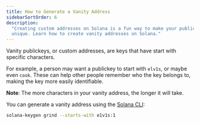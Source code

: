 ```yaml
---
title: How to Generate a Vanity Address
sidebarSortOrder: 6
description:
  "Creating custom addresses on Solana is a fun way to make your public key
  unique. Learn how to create vanity addresses on Solana."
---
```


Vanity publickeys, or custom addresses, are keys that have start with specific
characters.

For example, a person may want a publickey to start with `elv1s`, or maybe even
`cook`. These can help other people remember who the key belongs to, making the
key more easily identifiable.

**Note**: The more characters in your vanity address, the longer it will take.

You can generate a vanity address using the
[Solana CLI](https://docs.solanalabs.com/cli):

```bash
solana-keygen grind --starts-with e1v1s:1
```
